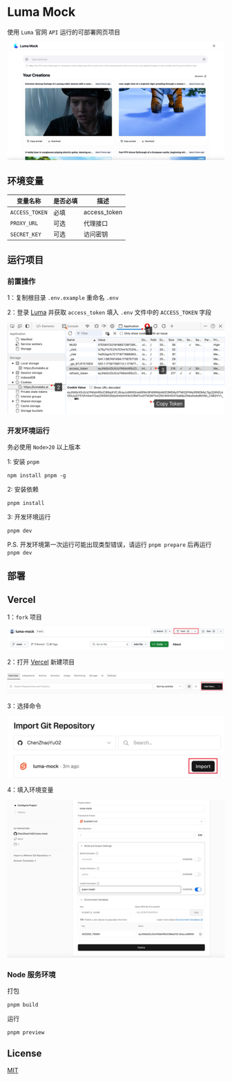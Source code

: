 # Luma Mock

使用 `Luma` 官网 `API` 运行的可部署网页项目

![Luma Mock](/doc/cover.jpg)

## 环境变量

| 变量名称       | 是否必填 | 描述         |
| -------------- | -------- | ------------ |
| `ACCESS_TOKEN` | 必填     | access_token |
| `PROXY_URL`    | 可选     | 代理接口     |
| `SECRET_KEY`   | 可选     | 访问密钥     |

## 运行项目

### 前置操作

1：复制根目录 `.env.example` 重命名 `.env`

2：登录 [Luma](https://lumalabs.ai/) 并获取 `access_token` 填入 `.env` 文件中的 `ACCESS_TOKEN` 字段

![Access Token](/doc/access_token.png)

### 开发环境运行

务必使用 `Node>20` 以上版本

1: 安装 `pnpm`

```shell
npm install pnpm -g

```

2: 安装依赖

```shell
pnpm install
```

3: 开发环境运行

```shell
pnpm dev
```

P.S. 开发环境第一次运行可能出现类型错误，请运行 `pnpm prepare` 后再运行 `pnpm dev`

## 部署

## Vercel

1：`fork` 项目

![Fork](/doc/deploy1.jpg)

2：打开 [Vercel](https://vercel.com) 新建项目

![Vercel](/doc/deploy2.jpg)

3：选择命令

![Script](/doc/deploy3.jpg)

4：填入环境变量

![Environment variable](/doc/deploy4.jpg)

### Node 服务环境

打包

```shell
pnpm build
```

运行

```shell
pnpm preview
```

## License

[MIT](license)
